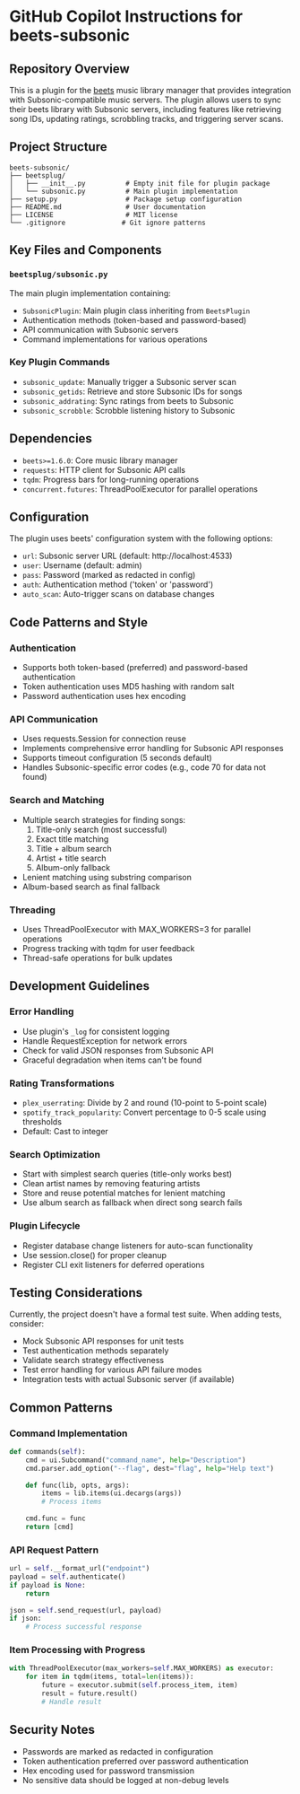 # GitHub Copilot Instructions for beets-subsonic

## Repository Overview

This is a plugin for the [beets](https://github.com/beetbox/beets) music library manager that provides integration with Subsonic-compatible music servers. The plugin allows users to sync their beets library with Subsonic servers, including features like retrieving song IDs, updating ratings, scrobbling tracks, and triggering server scans.

## Project Structure

```
beets-subsonic/
├── beetsplug/
│   ├── __init__.py          # Empty init file for plugin package
│   └── subsonic.py          # Main plugin implementation
├── setup.py                 # Package setup configuration
├── README.md                # User documentation
├── LICENSE                  # MIT license
└── .gitignore              # Git ignore patterns
```

## Key Files and Components

### `beetsplug/subsonic.py`
The main plugin implementation containing:
- `SubsonicPlugin`: Main plugin class inheriting from `BeetsPlugin`
- Authentication methods (token-based and password-based)
- API communication with Subsonic servers
- Command implementations for various operations

### Key Plugin Commands
- `subsonic_update`: Manually trigger a Subsonic server scan
- `subsonic_getids`: Retrieve and store Subsonic IDs for songs
- `subsonic_addrating`: Sync ratings from beets to Subsonic
- `subsonic_scrobble`: Scrobble listening history to Subsonic

## Dependencies

- `beets>=1.6.0`: Core music library manager
- `requests`: HTTP client for Subsonic API calls
- `tqdm`: Progress bars for long-running operations
- `concurrent.futures`: ThreadPoolExecutor for parallel operations

## Configuration

The plugin uses beets' configuration system with the following options:
- `url`: Subsonic server URL (default: http://localhost:4533)
- `user`: Username (default: admin)
- `pass`: Password (marked as redacted in config)
- `auth`: Authentication method ('token' or 'password')
- `auto_scan`: Auto-trigger scans on database changes

## Code Patterns and Style

### Authentication
- Supports both token-based (preferred) and password-based authentication
- Token authentication uses MD5 hashing with random salt
- Password authentication uses hex encoding

### API Communication
- Uses requests.Session for connection reuse
- Implements comprehensive error handling for Subsonic API responses
- Supports timeout configuration (5 seconds default)
- Handles Subsonic-specific error codes (e.g., code 70 for data not found)

### Search and Matching
- Multiple search strategies for finding songs:
  1. Title-only search (most successful)
  2. Exact title matching
  3. Title + album search
  4. Artist + title search
  5. Album-only fallback
- Lenient matching using substring comparison
- Album-based search as final fallback

### Threading
- Uses ThreadPoolExecutor with MAX_WORKERS=3 for parallel operations
- Progress tracking with tqdm for user feedback
- Thread-safe operations for bulk updates

## Development Guidelines

### Error Handling
- Use plugin's `_log` for consistent logging
- Handle RequestException for network errors
- Check for valid JSON responses from Subsonic API
- Graceful degradation when items can't be found

### Rating Transformations
- `plex_userrating`: Divide by 2 and round (10-point to 5-point scale)
- `spotify_track_popularity`: Convert percentage to 0-5 scale using thresholds
- Default: Cast to integer

### Search Optimization
- Start with simplest search queries (title-only works best)
- Clean artist names by removing featuring artists
- Store and reuse potential matches for lenient matching
- Use album search as fallback when direct song search fails

### Plugin Lifecycle
- Register database change listeners for auto-scan functionality
- Use session.close() for proper cleanup
- Register CLI exit listeners for deferred operations

## Testing Considerations

Currently, the project doesn't have a formal test suite. When adding tests, consider:
- Mock Subsonic API responses for unit tests
- Test authentication methods separately
- Validate search strategy effectiveness
- Test error handling for various API failure modes
- Integration tests with actual Subsonic server (if available)

## Common Patterns

### Command Implementation
```python
def commands(self):
    cmd = ui.Subcommand("command_name", help="Description")
    cmd.parser.add_option("--flag", dest="flag", help="Help text")
    
    def func(lib, opts, args):
        items = lib.items(ui.decargs(args))
        # Process items
    
    cmd.func = func
    return [cmd]
```

### API Request Pattern
```python
url = self.__format_url("endpoint")
payload = self.authenticate()
if payload is None:
    return
    
json = self.send_request(url, payload)
if json:
    # Process successful response
```

### Item Processing with Progress
```python
with ThreadPoolExecutor(max_workers=self.MAX_WORKERS) as executor:
    for item in tqdm(items, total=len(items)):
        future = executor.submit(self.process_item, item)
        result = future.result()
        # Handle result
```

## Security Notes

- Passwords are marked as redacted in configuration
- Token authentication preferred over password authentication
- Hex encoding used for password transmission
- No sensitive data should be logged at non-debug levels